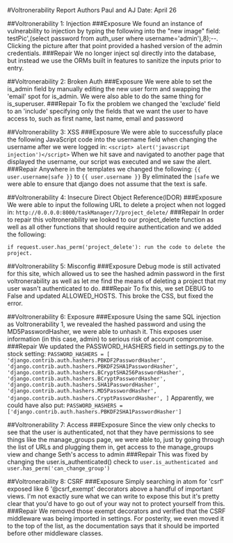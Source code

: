 #Voltronerability Report
Authors Paul and AJ
Date: April 26


##Voltronerability 1: Injection
###Exposure
We found an instance of vulnerability to injection by typing the following into the "new image" field: testPic',(select password from auth_user where username='admin'),8);--.  Clicking the picture after that point provided a hashed version of the admin credentials.
###Repair
We no longer inject sql directly into the database, but instead we use the ORMs built in features to sanitize the inputs prior to entry.

##Voltronerability 2: Broken Auth
###Exposure
We were able to set the is_admin field by manually editing the new user form and swapping the 'email' spot for is_admin.  We were also able to do the same thing for is_superuser.
###Repair
To fix the problem we changed the 'exclude' field to an 'include' specifying only the fields that we want the user to have access to, such as first name, last name, email and password

##Voltronerability 3: XSS
###Exposure
We were able to successfully place the following JavaScript code into the username field when changing the username after we were logged in:
`<script> alert('javascript injection')</script>`
When we hit save and navigated to another page that displayed the username, our script was executed and we saw the alert.
###Repair
Anywhere in the templates we changed the following:
 `{{ user.username|safe }}`
 to
 `{{ user.username }}`
 By eliminated the `|safe` we were able to ensure that django does not assume that the text is safe.

##Voltronerability 4: Insecure Direct Object Reference(IDOR)
###Exposure
We were able to input the following URL to delete a project when not logged in:
`http://0.0.0.0:8000/taskManager/7/project_delete/`
###Repair
In order to repair this voltronerability we looked to our project_delete function as well as all other functions that should require authentication and we added the following:

`if request.user.has_perm('project_delete'):
    run the code to delete the project.`

##Voltronerability 5: Misconfig
###Exposure
Debug mode is still activated for this site, which allowed us to see the hashed admin password in the first voltronerability as well as let me find the means of deleting a project that my user wasn't authenticated to do.
###Repair
To fix this, we set DEBUG to False and updated ALLOWED_HOSTS.  This broke the CSS, but fixed the error.

##Voltronerability 6: Exposure
###Exposure
Using the same SQL injection as Voltronerability 1, we revealed the hashed password and using the MD5PasswordHasher, we were able to unhash it.  This exposes user information (in this case, admin) to serious risk of account compromise.
###Repair
We updated the PASSWORD_HASHERS field in settings.py to the stock setting:
`PASSWORD_HASHERS = [
    'django.contrib.auth.hashers.PBKDF2PasswordHasher',
    'django.contrib.auth.hashers.PBKDF2SHA1PasswordHasher',
    'django.contrib.auth.hashers.BCryptSHA256PasswordHasher',
    'django.contrib.auth.hashers.BCryptPasswordHasher',
    'django.contrib.auth.hashers.SHA1PasswordHasher',
    'django.contrib.auth.hashers.MD5PasswordHasher',
    'django.contrib.auth.hashers.CryptPasswordHasher',
]`
Apparently, we could have also put:
`PASSWORD_HASHERS = ['django.contrib.auth.hashers.PBKDF2SHA1PasswordHasher']`

##Voltronerability 7: Access
###Exposure
Since the view only checks to see that the user is authenticated, not that they have permissions to see things like the manage_groups page, we were able to, just by going through the list of URLs and plugging them in, get access to the manage_groups view and change Seth's access to admin
###Repair
This was fixed by changing the user.is_authenticated() check to
`user.is_authenticated and user.has_perm('can_change_group')`

##Voltronerability 8: CSRF
###Exposure
Simply searching in atom for 'csrf' exposed like 6 '@csrf_exempt' decorators above a handful of important views.  I'm not exactly sure what we can write to expose this but it's pretty clear that you'd have to go out of your way not to protect yourself from this.
###Repair
We removed those exempt decorators and verified that the CSRF middleware was being imported in settings.  For posterity, we even moved it to the top of the list, as the documentation says that it should be imported before other middleware classes.
